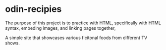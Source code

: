 # odin-recipies

The purpose of this project is to practice with HTML, specifically with HTML syntax, embeding images, and linking pages together,

A simple site that showcases various ficitonal foods from different TV shows.